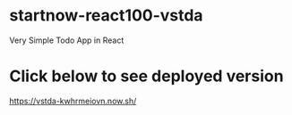 # startnow-react100-vstda
Very Simple Todo App in React

# Click below to see deployed version
https://vstda-kwhrmeiovn.now.sh/
